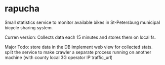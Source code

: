 # rapucha
Small statistics service to monitor available bikes in St-Petersburg municipal bicycle sharing system.

Curren version:
Collects data each 15 minutes and stores them on local fs.

Major Todo:
store data in the DB
implement web view for collected stats.
split the service to make crawler a separate process running on another machine (with county local 3G operator IP traffic_url)
